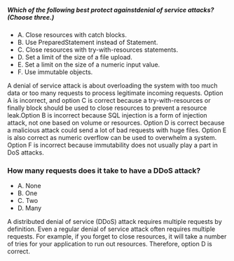 ##### Which of the following best protect againstdenial of service attacks? (Choose three.)
* A. Close resources with catch blocks.
* B. Use PreparedStatement instead of Statement.
* C. Close resources with try-with-resources statements.
* D. Set a limit of the size of a file upload.
* E. Set a limit on the size of a numeric input value.
* F. Use immutable objects.

A denial of service attack is about overloading the system
with too much data or too many requests to process legitimate incoming requests.
Option A is incorrect, and option C is correct because a try-with-resources
or finally block should be used to close resources to prevent
a resource leak.Option B is incorrect because SQL injection
is a form of injection attack, not one based on volume or resources.
Option D is correct because a malicious attack could send a lot of bad requests with huge files.
Option E is also correct as numeric overflow can be used to overwhelm a system.
Option F is incorrect because immutability does not usually play a part in DoS attacks.

### How many requests does it take to have a DDoS attack?
* A. None
* B. One
* C. Two
* D. Many

A distributed denial of service (DDoS) attack requires multiple requests by definition.
Even a regular denial of service attack often requires multiple requests.
For example, if you forget to close resources,
it will take a number of tries for your application to run out resources.
Therefore, option D is correct.